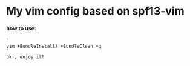 # My vim config based on spf13-vim
#### how to use:
    `
    vim +BundleInstall! +BundleClean +q
    `
    ok , enjoy it!
